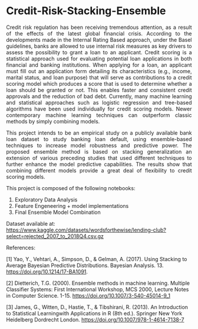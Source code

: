 # Credit-Risk-Stacking-Ensemble
<p align="justify"> 
Credit risk regulation has been receiving tremendous attention, as a result of the effects of the latest global financial crisis. According to the developments made in the Internal Rating Based approach, under the Basel guidelines, banks are allowed to use internal risk measures as key drivers to assess the possibility to grant a loan to an applicant. Credit scoring is a statistical approach used for evaluating potential loan applications in both financial and banking institutions. When applying for a loan, an applicant must fill out an application form detailing its characteristics (e.g., income, marital status, and loan purpose) that will serve as contributions to a credit scoring model which produces a score that is used to determine whether a loan should be granted or not. This enables faster and consistent credit approvals and the reduction of bad debt. Currently, many machine learning and statistical approaches such as logistic regression and tree-based algorithms have been used individually for credit scoring models. Newer contemporary machine learning techniques can outperform classic methods by simply combining models.
<p align="justify"> 
This project intends to be an empirical study on a publicly available bank loan dataset to study banking loan default, using ensemble-based techniques to increase model robustness and predictive power. The proposed ensemble method is based on stacking generalization an extension of various preceding studies that used different techniques to further enhance the model predictive capabilities. The results show that combining different models provide a great deal of flexibility to credit scoring models.

This project is composed of the following notebooks:

1) Exploratory Data Analysis
2) Feature Engeneering + model implementations
3) Final Ensemble Model Combination

Dataset available at: https://www.kaggle.com/datasets/wordsforthewise/lending-club?select=rejected_2007_to_2018Q4.csv.gz

References:

[1] Yao, Y., Vehtari, A.,  Simpson, D., & Gelman, A. (2017). Using Stacking to Average Bayesian Predictive Distributions. Bayesian Analysis. 13. 
https://doi.org/10.1214/17-BA1091.
  
[2] Dietterich, T.G. (2000). Ensemble methods in machine learning. Multiple Classifier Systems: First International Workshop, MCS 2000, Lecture Notes in Computer Science. 1-15. https://doi.org/10.1007/3-540-45014-9_1
  
[3] James, G., Witten, D., Hastie, T., & Tibshirani, R. (2013). An Introduction to Statistical Learningwith Applications in R (8th ed.). Springer New York Heidelberg Dordrecht London. https://doi.org/10.1007/978-1-4614-7138-7
